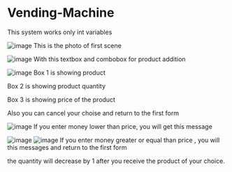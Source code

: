 # Vending-Machine
This system works only int variables


![image](https://github.com/user-attachments/assets/1e039d0d-c1d8-4864-8e3f-3c8d5fb7bc92)
This is the photo of first scene


![image](https://github.com/user-attachments/assets/51aaed40-1ac5-4414-8c1a-66f67c346af5)
With this textbox and combobox for product addition 


![image](https://github.com/user-attachments/assets/1e1d7f15-2dfa-4ef2-8f2c-8fd2a590aa6c)
Box 1 is showing product

Box 2 is showing product quantity

Box 3 is showing price of the product

Also you can cancel your choise and return to the first form

![image](https://github.com/user-attachments/assets/39c32442-b40a-4c41-848f-337c30311ac6)
If you enter money lower than price, you will get this message

![image](https://github.com/user-attachments/assets/836000f1-a9a5-47bd-8fb9-98e7cc4a547c)
![image](https://github.com/user-attachments/assets/825854b4-cec8-41fe-966b-362451d266c7)
If you enter money greater or equal than price , you will this messages and return to the first form 

the quantity will decrease by 1 after you receive the product of your choice. 


